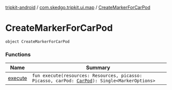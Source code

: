 [tripkit-android](../../index.md) / [com.skedgo.tripkit.ui.map](../index.md) / [CreateMarkerForCarPod](./index.md)

# CreateMarkerForCarPod

`object CreateMarkerForCarPod`

### Functions

| Name | Summary |
|---|---|
| [execute](execute.md) | `fun execute(resources: Resources, picasso: Picasso, carPod: `[`CarPod`](../../com.skedgo.tripkit.locations/-car-pod/index.md)`): Single<MarkerOptions>` |
